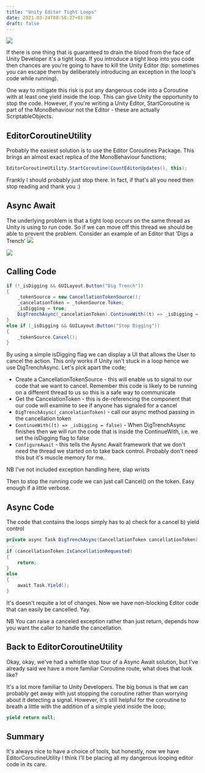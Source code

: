 ```yaml
---
title: "Unity Editor Tight Loops"
date: 2021-03-24T08:58:27+01:00
draft: false
---
```


<img src="https://miro.medium.com/max/700/1*DLAY8hRwc-3eC6j3QSnILw.jpeg"/>

If there is one thing that is guaranteed to drain the blood from the face of Unity Developer it's a tight loop. If you introduce a tight loop into you code then chances are you're going to have to kill the Unity Editor (tip: sometimes you can escape them by deliberately introducing an exception in the loop's code while running).

One way to mitigate this risk is put any dangerous code into a Coroutine with at least one yield inside the loop. 
This can give Unity the opportunity to stop the code. However, if you're writing a Unity Editor, StartCoroutine is part of the MonoBehaviour not the Editor - these are actually ScriptableObjects.

<!--more-->

## EditorCoroutineUtility

Probably the easiest solution is to use the Editor Coroutines Package. This brings an almost exact replica of the MonoBehaviour functions;

```csharp
EditorCoroutineUtility.StartCoroutine(CountEditorUpdates(), this);
```

Frankly I should probably just stop there. In fact, if that's all you need then stop reading and thank you :)

## Async Await


The underlying problem is that a tight loop occurs on the same thread as Unity is using to run code. So if we can move off this thread we should be able to prevent the problem. Consider an example of an Editor that 'Digs a Trench'
<img src="https://miro.medium.com/max/658/1*ayUUxjXODU5vrHL9DFnnyQ.png"/>

<img src="https://miro.medium.com/max/700/1*bW16LXhh7Ayfo4jEhsYXXw.png"/>


## Calling Code


```csharp
if (!_isDigging && GUILayout.Button("Dig Trench"))
{
    _tokenSource = new CancellationTokenSource();
    _cancelationToken = _tokenSource.Token;
    _isDigging = true;
    DigTrenchAsync(_cancelationToken).ContinueWith((t) => _isDigging = false ).ConfigureAwait(continueOnCapturedContext: false);
}
else if (_isDigging && GUILayout.Button("Stop Digging"))
{
    _tokenSource.Cancel();
}
```
By using a simple isDigging flag we can display a UI that allows the User to cancel the action. This only works if Unity isn't stuck in a loop hence we use DigTrenchAsync. Let's pick apart the code;

 *   Create a CancellationTokenSource - this will enable us to signal to our code that we want to cancel. Remember this code is likely to be running on a different thread to us so this is a safe way to communicate
 *   Get the CancelationToken - this is de-referencing the component that our code will examine to see if anyone has signaled for a cancel
 *   ```DigTrenchAsync(_cancelationToken)``` - call our async method passing in the cancellation token
 *   ```ContinueWith((t) => _isDigging = false)``` - When DigTrenchAsync finishes then we will run the code that is inside the ContinueWith, i.e. we set the isDigging flag to false
 *   ```ConfigureAwait``` - this tells the Aysnc Await framework that we don't need the thread we started on to take back control. Probably don't need this but it's muscle memory for me.

NB I've not included exception handling here, slap wrists

Then to stop the running code we can just call Cancel() on the token. Easy enough if a little verbose.
## Async Code

The code that contains the loops simply has to a) check for a cancel b) yield control

```csharp
private async Task DigTrenchAsync(CancellationToken cancellationToken)
...
if (cancellationToken.IsCancellationRequested)
{
    return;
}
else
{
    await Task.Yield();
}
```

It's doesn't requite a lot of changes. Now we have non-blocking Editor code that can easily be cancelled. Yay.

NB You can raise a canceled exception rather than just return, depends how you want the caller to handle the cancellation.
## Back to EditorCoroutineUtility

Okay, okay, we've had a whistle stop tour of a Async Await solution, but I've already said we have a more familiar Coroutine route, what does that look like?

It's a lot more familiar to Unity Developers. The big bonus is that we can probably get away with just stopping the coroutine rather than worrying about it detecting a signal. However, it's still helpful for the coroutine to breath a little with the addition of a simple yield inside the loop;

```csharp
yield return null;
```

## Summary

It's always nice to have a choice of tools, but honestly, now we have EditorCoroutineUtility I think I'll be placing all my dangerous looping editor code in its care.


